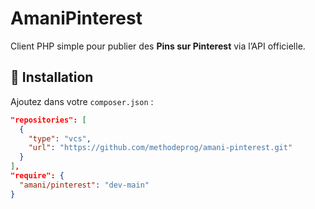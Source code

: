 # AmaniPinterest

Client PHP simple pour publier des **Pins sur Pinterest** via l’API officielle.

## 🚀 Installation

Ajoutez dans votre `composer.json` :
```json
"repositories": [
  {
    "type": "vcs",
    "url": "https://github.com/methodeprog/amani-pinterest.git"
  }
],
"require": {
  "amani/pinterest": "dev-main"
}

